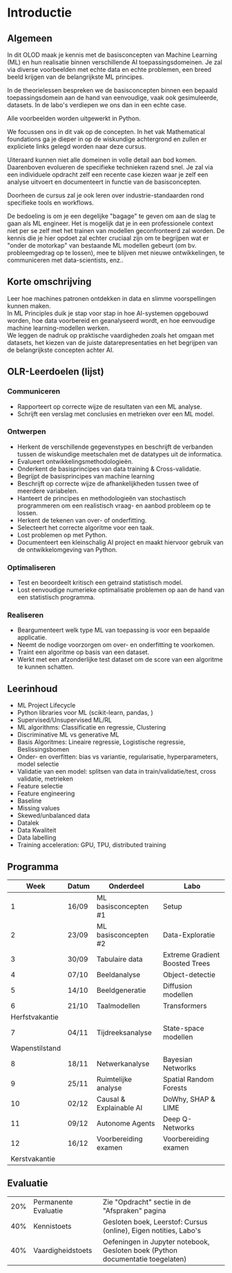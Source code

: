 # Introductie

## Algemeen
In dit OLOD maak je kennis met de basisconcepten van Machine Learning (ML) en hun realisatie binnen verschillende AI toepassingsdomeinen. Je zal via diverse voorbeelden met echte data en echte problemen, een breed beeld krijgen van de belangrijkste ML principes.   

In de theorielessen bespreken we de basisconcepten binnen een bepaald toepassingsdomein aan de hand van eenvoudige, vaak ook gesimuleerde, datasets. In de labo's verdiepen we ons dan in een echte case.   

Alle voorbeelden worden uitgewerkt in Python.  

We focussen ons in dit vak op de concepten. In het vak Mathematical foundations ga je dieper in op de wiskundige achtergrond en zullen er expliciete links gelegd worden naar deze cursus.  

Uiteraard kunnen niet alle domeinen in volle detail aan bod komen. Daarenboven evolueren de specifieke technieken razend snel. Je zal via een individuele opdracht zelf een recente case kiezen waar je zelf een analyse uitvoert en documenteert in functie van de basisconcepten.   
  
Doorheen de cursus zal je ook leren over industrie-standaarden rond specifieke tools en workflows.  
   
De bedoeling is om je een degelijke "bagage" te geven om aan de slag te gaan als ML engineer. Het is mogelijk dat je in een professionele context niet per se zelf met het trainen van modellen geconfronteerd zal worden. De kennis die je hier opdoet zal echter cruciaal zijn om te begrijpen wat er "onder de motorkap" van bestaande ML modellen gebeurt (om bv. probleemgedrag op te lossen), mee te blijven met nieuwe ontwikkelingen, te communiceren met data-scientists, enz..   
  
## Korte omschrijving
Leer hoe machines patronen ontdekken in data en slimme voorspellingen kunnen maken.  
In ML Principles duik je stap voor stap in hoe AI-systemen opgebouwd worden, hoe data voorbereid en geanalyseerd wordt, en hoe eenvoudige machine learning-modellen werken.  
We leggen de nadruk op praktische vaardigheden zoals het omgaan met datasets, het kiezen van de juiste datarepresentaties en het begrijpen van de belangrijkste concepten achter AI.
## OLR-Leerdoelen (lijst)
### Communiceren
- Rapporteert op correcte wijze de resultaten van een ML analyse.
- Schrijft een verslag met conclusies en metrieken over een ML model.
### Ontwerpen
- Herkent de verschillende gegevenstypes en beschrijft de verbanden tussen de wiskundige meetschalen met de datatypes uit de informatica.
- Evalueert ontwikkelingsmethodologieën.
- Onderkent de basisprincipes van data training & Cross-validatie.
- Begrijpt de basisprincipes van machine learning
- Beschrijft op correcte wijze de afhankelijkheden tussen twee of meerdere variabelen.
- Hanteert de principes en methodologieën van stochastisch programmeren om een realistisch vraag- en aanbod probleem op te lossen.
- Herkent de tekenen van over- of onderfitting.
- Selecteert het correcte algoritme voor een taak.
- Lost problemen op met Python.
- Documenteert een kleinschalig AI project en maakt hiervoor gebruik van de ontwikkelomgeving van Python.
### Optimaliseren
- Test en beoordeelt kritisch een getraind statistisch model.
- Lost eenvoudige numerieke optimalisatie problemen op aan de hand van een statistisch programma.
### Realiseren
- Beargumenteert welk type ML van toepassing is voor een bepaalde applicatie.
- Neemt de nodige voorzorgen om over- en onderfitting te voorkomen.
- Traint een algoritme op basis van een dataset.
- Werkt met een afzonderlijke test dataset om de score van een algoritme te kunnen schatten.
## Leerinhoud
- ML Project Lifecycle
- Python libraries voor ML (scikit-learn, pandas, )
- Supervised/Unsupervised ML/RL
- ML algorithms: Classificatie en regressie, Clustering
- Discriminative ML vs generative ML
- Basis Algoritmes: Lineaire regressie, Logistische regressie, Beslissingsbomen
- Onder- en overfitten: bias vs variantie, regularisatie, hyperparameters, model selectie
- Validatie van een model: splitsen van data in train/validatie/test, cross validatie, metrieken
- Feature selectie
- Feature engineering
- Baseline
- Missing values
- Skewed/unbalanced data
- Datalek
- Data Kwaliteit
- Data labelling
- Training acceleration: GPU, TPU, distributed training

## Programma
| Week  | Datum | Onderdeel | Labo |
|-------|-------|-----------|----------|
| 1     | 16/09 | ML basisconcepten #1 | Setup |
| 2     | 23/09 | ML basisconcepten #2 | Data-Exploratie |
| 3     | 30/09 | Tabulaire data  | Extreme Gradient Boosted Trees |
| 4     | 07/10 | Beeldanalyse | Object-detectie |
| 5     | 14/10 | Beeldgeneratie | Diffusion modellen |
| 6     | 21/10 | Taalmodellen | Transformers |
| Herfstvakantie
| 7     | 04/11 | Tijdreeksanalyse | State-space modellen |
| Wapenstilstand
| 8     | 18/11 | Netwerkanalyse | Bayesian Networlks |
| 9     | 25/11 | Ruimtelijke analyse | Spatial Random Forests |
| 10    | 02/12 | Causal & Explainable AI | DoWhy, SHAP & LIME |
| 11    | 09/12 | Autonome Agents | Deep Q-Networks|
| 12    | 16/12 | Voorbereiding examen | Voorbereiding examen|
| Kerstvakantie

## Evaluatie
|   |   |   |
|---|---|---|
| 20% | Permanente Evaluatie | Zie "Opdracht" sectie in de "Afspraken" pagina |
| 40% | Kennistoets | Gesloten boek, Leerstof: Cursus (online), Eigen notities, Labo's |
| 40% | Vaardigheidstoets | Oefeningen in Jupyter notebook, Gesloten boek (Python documentatie toegelaten) |
